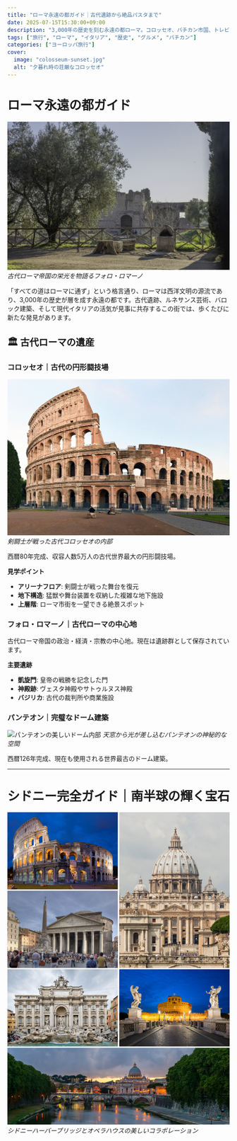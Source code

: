 ```yaml
---
title: "ローマ永遠の都ガイド｜古代遺跡から絶品パスタまで"
date: 2025-07-15T15:30:00+09:00
description: "3,000年の歴史を刻む永遠の都ローマ。コロッセオ、バチカン市国、トレビの泉などの名所から、本場のパスタ、ジェラートまで、ローマの魅力を完全網羅したガイド。"
tags: ["旅行", "ローマ", "イタリア", "歴史", "グルメ", "バチカン"]
categories: ["ヨーロッパ旅行"]
cover:
  image: "colosseum-sunset.jpg"
  alt: "夕暮れ時の荘厳なコロッセオ"
---
```


# ローマ永遠の都ガイド

![ローマのフォロ・ロマーノと古代遺跡](roman-forum-ruins.jpg)
*古代ローマ帝国の栄光を物語るフォロ・ロマーノ*

「すべての道はローマに通ず」という格言通り、ローマは西洋文明の源流であり、3,000年の歴史が層を成す永遠の都です。古代遺跡、ルネサンス芸術、バロック建築、そして現代イタリアの活気が見事に共存するこの街では、歩くたびに新たな発見があります。

## 🏛️ 古代ローマの遺産

### コロッセオ｜古代の円形闘技場

![コロッセオの内部構造](colosseum-interior.jpg)
*剣闘士が戦った古代コロッセオの内部*

西暦80年完成、収容人数5万人の古代世界最大の円形闘技場。

**見学ポイント**
- **アリーナフロア**: 剣闘士が戦った舞台を復元
- **地下構造**: 猛獣や舞台装置を収納した複雑な地下施設
- **上層階**: ローマ市街を一望できる絶景スポット

### フォロ・ロマーノ｜古代ローマの中心地

古代ローマ帝国の政治・経済・宗教の中心地。現在は遺跡群として保存されています。

**主要遺跡**
- **凱旋門**: 皇帝の戦勝を記念した門
- **神殿跡**: ヴェスタ神殿やサトゥルヌス神殿
- **バジリカ**: 古代の裁判所や商業施設

### パンテオン｜完璧なドーム建築

![パンテオンの美しいドーム内部](pantheon-dome.jpg)
*天窓から光が差し込むパンテオンの神秘的な空間*

西暦126年完成、現在も使用される世界最古のドーム建築。

---

# シドニー完全ガイド｜南半球の輝く宝石

![シドニーハーバーブリッジとオペラハウス](sydney-harbour.jpg)
*シドニーハーバーブリッジとオペラハウスの美しいコラボレーション*